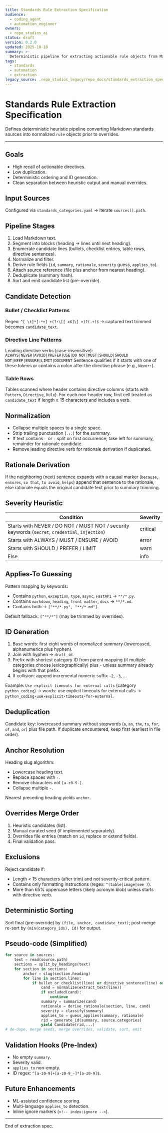 ```yaml
---
title: Standards Rule Extraction Specification
audience:
  - coding_agent
  - automation_engineer
owners:
  - repo_studios_ai
status: draft
version: 0.2.0
updated: 2025-10-18
summary: >-
  Deterministic pipeline for extracting actionable rule objects from Markdown standards sources prior to overrides.
tags:
  - standards
  - automation
  - extraction
legacy_source: .repo_studios_legacy/repo_docs/standards_extraction_spec.md
---
```


<!-- markdownlint-disable MD025 -->
# Standards Rule Extraction Specification

Defines deterministic heuristic pipeline converting Markdown standards sources into normalized `rule` objects prior to overrides.

---

## Goals

- High recall of actionable directives.
- Low duplication.
- Deterministic ordering and ID generation.
- Clean separation between heuristic output and manual overrides.

## Input Sources

Configured via `standards_categories.yaml` → iterate `sources[].path`.

## Pipeline Stages

1. Load Markdown text.
2. Segment into blocks (heading → lines until next heading).
3. Enumerate candidate lines (bullets, checklist entries, table rows, directive sentences).
4. Normalize and filter.
5. Derive rule fields (`id`, `summary`, `rationale`, `severity` guess, `applies_to`).
6. Attach source reference (file plus anchor from nearest heading).
7. Deduplicate (summary hash).
8. Sort and emit candidate list (pre-override).

## Candidate Detection

### Bullet / Checklist Patterns

Regex: `^[ \t]*[-*+] +(?:\[[ xX]\] +)?(.+)$` → captured text trimmed becomes `candidate_text`.

### Directive Line Patterns

Leading directive verbs (case-insensitive):
`ALWAYS|NEVER|AVOID|PREFER|USE|DO NOT|MUST|SHOULD|SHOULD NOT|KEEP|ENSURE|LIMIT|DOCUMENT`
Sentence qualifies if it starts with one of these tokens or contains a colon after the directive phrase (e.g., `Never:`).

### Table Rows

Tables scanned where header contains directive columns (starts with `Pattern`, `Directive`, `Rule`). For each non-header row, first cell treated as `candidate_text` if length ≥ 15 characters and includes a verb.

## Normalization

- Collapse multiple spaces to a single space.
- Strip trailing punctuation (`.;:`) for the summary.
- If text contains `—` or ` - ` split on first occurrence; take left for summary, remainder for rationale candidate.
- Remove leading directive verb for rationale derivation if duplicated.

## Rationale Derivation

If the neighboring (next) sentence expands with a causal marker (`because`, `ensures`, `so that`, `to avoid`, `helps`) append that sentence to the rationale; else rationale equals the original candidate text prior to summary trimming.

## Severity Heuristic

| Condition | Severity |
| --------- | -------- |
| Starts with NEVER / DO NOT / MUST NOT / security keywords (`secret`, `credential`, `injection`) | critical |
| Starts with ALWAYS / MUST / ENSURE / AVOID | error |
| Starts with SHOULD / PREFER / LIMIT | warn |
| Else | info |

## Applies-To Guessing

Pattern mapping by keywords:

- Contains `python`, `exception`, `type`, `async`, `FastAPI` → `**/*.py`.
- Contains `markdown`, `heading`, `front matter`, `docs` → `**/*.md`.
- Contains both → `["**/*.py", "**/*.md"]`.

Default fallback: `["**/*"]` (may be trimmed by overrides).

## ID Generation

1. Base words: first eight words of normalized summary (lowercased, alphanumerics plus hyphen).
2. Join with hyphen → `draft_id`.
3. Prefix with shortest category ID from parent mapping (if multiple categories choose lexicographically) plus `-` unless summary already begins with that prefix.
4. If collision: append incremental numeric suffix `-2`, `-3`, ...

Example: `Use explicit timeouts for external calls` (category `python_coding`) → words: use explicit timeouts for external calls → `python_coding-use-explicit-timeouts-for-external`.

## Deduplication

Candidate key: lowercased summary without stopwords (`a`, `an`, `the`, `to`, `for`, `of`, `and`, `or`) plus file path. If duplicate encountered, keep first (earliest in file order).

## Anchor Resolution

Heading slug algorithm:

- Lowercase heading text.
- Replace spaces with `-`.
- Remove characters not `[a-z0-9-]`.
- Collapse multiple `-`.

Nearest preceding heading yields `anchor`.

## Overrides Merge Order

1. Heuristic candidates (list).
2. Manual curated seed (if implemented separately).
3. Overrides file entries (match on `id`, replace or extend fields).
4. Final validation pass.

## Exclusions

Reject candidate if:

- Length < 15 characters (after trim) and not severity-critical pattern.
- Contains only formatting instructions (regex: `^(table|image|see )`).
- More than 65% uppercase letters (likely acronym blob) unless starts with directive verb.

## Deterministic Sorting

Sort final (pre-override) by `(file, anchor, candidate_text)`; post-merge re-sort by `(min(category_ids), id)` for output.

## Pseudo-code (Simplified)

```python
for source in sources:
    text = read(source.path)
    sections = split_by_headings(text)
    for section in sections:
        anchor = slug(section.heading)
        for line in section.lines:
            if bullet_or_checklist(line) or directive_sentence(line) or table_row_candidate(line):
                cand = normalize(extract_text(line))
                if excluded(cand):
                    continue
                summary = summarize(cand)
                rationale = derive_rationale(section, line, cand)
                severity = classify(summary)
                applies_to = guess_applies(summary, rationale)
                rid = generate_id(summary, source.categories)
                yield Candidate(rid,...)
# de-dupe, merge seeds, merge overrides, validate, sort, emit
```

## Validation Hooks (Pre-Index)

- No empty `summary`.
- Severity valid.
- `applies_to` non-empty.
- ID regex: `^[a-z0-9]+[a-z0-9_-]*[a-z0-9]$`.

## Future Enhancements

- ML-assisted confidence scoring.
- Multi-language `applies_to` detection.
- Inline ignore markers (`<!-- index:ignore -->`).

---

End of extraction spec.

<!-- markdownlint-enable MD025 -->
